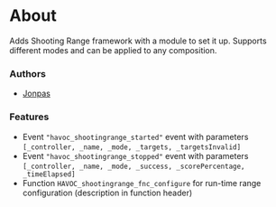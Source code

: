 # About

Adds Shooting Range framework with a module to set it up. Supports different modes and can be applied to any composition.

### Authors

- [Jonpas](http://github.com/jonpas)

### Features

- Event `"havoc_shootingrange_started"` event with parameters `[_controller, _name, _mode, _targets, _targetsInvalid]`
- Event `"havoc_shootingrange_stopped"` event with parameters `[_controller, _name, _mode, _success, _scorePercentage, _timeElapsed]`
- Function `HAVOC_shootingrange_fnc_configure` for run-time range configuration (description in function header)

